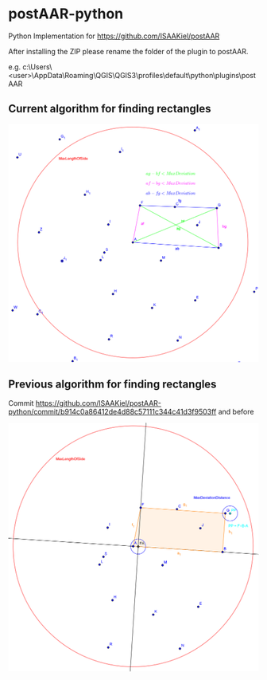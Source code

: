 # postAAR-python
Python Implementation for https://github.com/ISAAKiel/postAAR

After installing the ZIP please rename the folder of the plugin to postAAR.

e.g. c:\Users\\\<user>\AppData\Roaming\QGIS\QGIS3\profiles\default\python\plugins\postAAR

## Current algorithm for finding rectangles

![3nd Algorithm](https://github.com/ISAAKiel/postAAR-python/blob/master/ggb/3rd_algo.png "3nd Algorithm")

## Previous algorithm for finding rectangles
Commit https://github.com/ISAAKiel/postAAR-python/commit/b914c0a86412de4d88c57111c344c41d3f9503ff and before

![2nd Algorithm](https://github.com/ISAAKiel/postAAR-python/blob/master/ggb/2nd_algo.png "2nd Algorithm")
